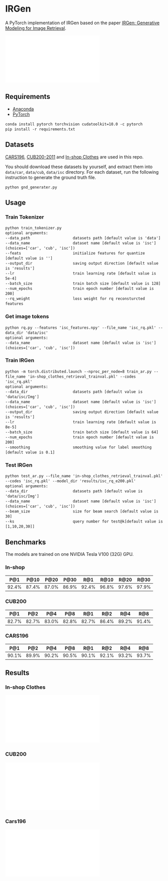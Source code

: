 # IRGen
A PyTorch implementation of IRGen based on the paper [IRGen: Generative Modeling for Image Retrieval](https://arxiv.org/abs/2303.10126).

![Network Architecture image from the paper](assets/IRGen.pdf)

## Requirements
- [Anaconda](https://www.anaconda.com/download/)
- [PyTorch](https://pytorch.org)
```
conda install pytorch torchvision cudatoolkit=10.0 -c pytorch
pip install -r requirements.txt
```

## Datasets
[CARS196](http://ai.stanford.edu/~jkrause/cars/car_dataset.html), [CUB200-2011](http://www.vision.caltech.edu/visipedia/CUB-200-2011.html) and
[In-shop Clothes](http://mmlab.ie.cuhk.edu.hk/projects/DeepFashion/InShopRetrieval.html) are used in this repo.

You should download these datasets by yourself, and extract them into `data/car`, `data/cub`, `data/isc` directory. For each dataset, run the following instruction to generate the ground truth file.
```
python gnd_generater.py 
```

## Usage
### Train Tokenizer
```
python train_tokenizer.py 
optional arguments:
--data_path                   datasets path [default value is 'data']
--data_name                   dataset name [default value is 'isc'](choices=['car', 'cub', 'isc'])
--feats                       initialize features for quantize [default value is '']
--output_dir                  saving output direction [default value is 'results']
--lr                          train learning rate [default value is 5e-4]
--batch_size                  train batch size [default value is 128]
--num_epochs                  train epoch number [default value is 200]
--rq_weight                   loss weight for rq reconsturcted features
```
### Get image tokens
```
python rq.py --features 'isc_features.npy' --file_name 'isc_rq.pkl' --data_dir 'data/isc'
optional arguments:
--data_name                   dataset name [default value is 'isc'](choices=['car', 'cub', 'isc'])
```
### Train IRGen
```
python -m torch.distributed.launch --nproc_per_node=8 train_ar.py --file_name 'in-shop_clothes_retrieval_trainval.pkl' --codes 'isc_rq.pkl'
optional arguments:
--data_dir                    datasets path [default value is 'data/isc/Img']
--data_name                   dataset name [default value is 'isc'](choices=['car', 'cub', 'isc'])
--output_dir                  saving output direction [default value is 'results']
--lr                          train learning rate [default value is 8e-5]
--batch_size                  train batch size [default value is 64]
--num_epochs                  train epoch number [default value is 200]
--smoothing                   smoothing value for label smoothing [default value is 0.1]
```

### Test IRGen
```
python test_ar.py --file_name 'in-shop_clothes_retrieval_trainval.pkl' --codes 'isc_rq.pkl' --model_dir 'results/isc_rq_e200.pkl' 
optional arguments:
--data_dir                    datasets path [default value is 'data/isc/Img']
--data_name                   dataset name [default value is 'isc'](choices=['car', 'cub', 'isc'])
--beam_size                   size for beam search [default value is 30]
--ks                          query number for test@k[default value is [1,10,20,30]]
```

## Benchmarks
The models are trained on one NVIDIA Tesla V100 (32G) GPU. 

### In-shop
<table>
  <thead>
    <tr>
      <th>P@1</th>
      <th>P@10</th>
      <th>P@20</th>
      <th>P@30</th>
      <th>R@1</th>
      <th>R@10</th>
      <th>R@20</th>
      <th>R@30</th>
    </tr>
  </thead>
  <tbody>
    <tr>
      <td align="center">92.4%</td>
      <td align="center">87.4%</td>
      <td align="center">87.0%</td>
      <td align="center">86.9%</td>
      <td align="center">92.4%</td>
      <td align="center">96.8%</td>
      <td align="center">97.6%</td>
      <td align="center">97.9%</td>
    </tr>
  </tbody>
</table>

### CUB200 
<table>
  <thead>
    <tr>
      <th>P@1</th>
      <th>P@2</th>
      <th>P@4</th>
      <th>P@8</th>    
      <th>R@1</th>
      <th>R@2</th>
      <th>R@4</th>
      <th>R@8</th>
    </tr>
  </thead>
  <tbody>
    <tr>
      <td align="center">82.7%</td>
      <td align="center">82.7%</td>
      <td align="center">83.0%</td>
      <td align="center">82.8%</td>
      <td align="center">82.7%</td>
      <td align="center">86.4%</td>
      <td align="center">89.2%</td>
      <td align="center">91.4%</td>
    </tr>
  </tbody>
</table>

### CARS196 
<table>
  <thead>
    <tr>
      <th>P@1</th>
      <th>P@2</th>
      <th>P@4</th>
      <th>P@8</th>    
      <th>R@1</th>
      <th>R@2</th>
      <th>R@4</th>
      <th>R@8</th>
    </tr>
  </thead>
  <tbody>
    <tr>
      <td align="center">90.1%</td>
      <td align="center">89.9%</td>
      <td align="center">90.2%</td>
      <td align="center">90.5%</td>
      <td align="center">90.1%</td>
      <td align="center">92.1%</td>
      <td align="center">93.2%</td>
      <td align="center">93.7%</td>
    </tr>
  </tbody>
</table>


## Results

### In-shop Clothes

![ISC](assets/isc.pdf)

### CUB200

![CUB](assets/cub.pdf)

### Cars196

![Cars](assets/cars.pdf)
